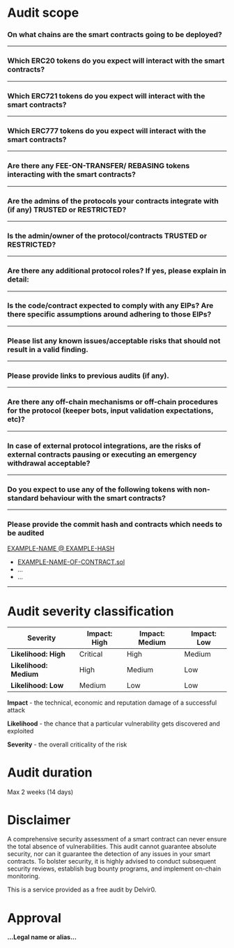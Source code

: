 # Audit scope

### On what chains are the smart contracts going to be deployed?

___

### Which ERC20 tokens do you expect will interact with the smart contracts? 

___

### Which ERC721 tokens do you expect will interact with the smart contracts? 

___

### Which ERC777 tokens do you expect will interact with the smart contracts? 

___

### Are there any FEE-ON-TRANSFER/ REBASING tokens interacting with the smart contracts?

___

### Are the admins of the protocols your contracts integrate with (if any) TRUSTED or RESTRICTED?

___

### Is the admin/owner of the protocol/contracts TRUSTED or RESTRICTED?

___

### Are there any additional protocol roles? If yes, please explain in detail:

___

### Is the code/contract expected to comply with any EIPs? Are there specific assumptions around adhering to those EIPs?

___

### Please list any known issues/acceptable risks that should not result in a valid finding.

___

### Please provide links to previous audits (if any).

___

### Are there any off-chain mechanisms or off-chain procedures for the protocol (keeper bots, input validation expectations, etc)?

___

### In case of external protocol integrations, are the risks of external contracts pausing or executing an emergency withdrawal acceptable? 
___

### Do you expect to use any of the following tokens with non-standard behaviour with the smart contracts?

___

### Please provide the commit hash and contracts which needs to be audited
[EXAMPLE-NAME @ EXAMPLE-HASH](https://github.com/EXAMPLE-LINK)
- [EXAMPLE-NAME-OF-CONTRACT.sol](EXAMPLE-LINK-TO-CONTRACT.sol.sol)
- ...
- ...
___


# Audit severity classification

| Severity               | Impact: High | Impact: Medium | Impact: Low |
| ---------------------- | ------------ | -------------- | ----------- |
| **Likelihood: High**   | Critical     | High           | Medium      |
| **Likelihood: Medium** | High         | Medium         | Low         |
| **Likelihood: Low**    | Medium       | Low            | Low         |

**Impact** - the technical, economic and reputation damage of a successful attack

**Likelihood** - the chance that a particular vulnerability gets discovered and exploited

**Severity** - the overall criticality of the risk

# Audit duration
Max 2 weeks (14 days)

# Disclaimer

A comprehensive security assessment of a smart contract can never ensure the total absence of vulnerabilities. This audit cannot guarantee absolute security, nor can it guarantee the detection of any issues in your smart contracts. To bolster security, it is highly advised to conduct subsequent security reviews, establish bug bounty programs, and implement on-chain monitoring.

This is a service provided as a free audit by Delvir0.

# Approval

**...Legal name or alias...** 
